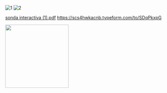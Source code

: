 ![1](https://user-images.githubusercontent.com/81307858/113519935-94731800-955d-11eb-8d60-9f318b1d8c40.png)
![2](https://user-images.githubusercontent.com/81307858/113519938-98069f00-955d-11eb-859b-e11ea3504012.png)

[sonda interactiva (1).pdf](https://github.com/Michellemcisaac/Diseno-para-la-escritura/files/6255262/sonda.interactiva.1.pdf)
 https://scs4hwkacnb.typeform.com/to/SDqPkxpG

[<img align="center" width="200px" src="img/bruh.jpg" />][Descargar]

[Descargar]: https://drive.google.com/drive/u/1/folders/14gaAcVQQJE1JtKCbYrey1wCUWexvY9nC
